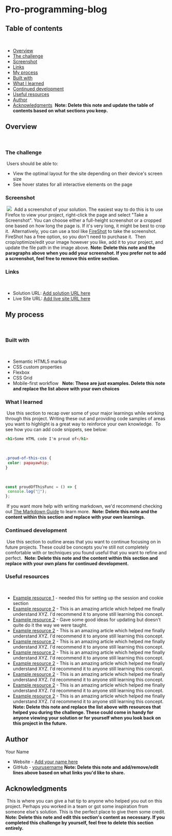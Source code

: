 # Pro-programming-blog

## Table of contents
​
- [Overview](#overview)
 - [The challenge](#the-challenge)
 - [Screenshot](#screenshot)
 - [Links](#links)
- [My process](#my-process)
 - [Built with](#built-with)
 - [What I learned](#what-i-learned)
 - [Continued development](#continued-development)
 - [Useful resources](#useful-resources)
- [Author](#author)
- [Acknowledgments](#acknowledgments)
​
**Note: Delete this note and update the table of contents based on what sections you keep.**
​
## Overview
​
### The challenge
​
Users should be able to:
​
- View the optimal layout for the site depending on their device's screen size
- See hover states for all interactive elements on the page
​
### Screenshot
​
![](./screenshot.jpg)
​
Add a screenshot of your solution. The easiest way to do this is to use Firefox to view your project, right-click the page and select "Take a Screenshot". You can choose either a full-height screenshot or a cropped one based on how long the page is. If it's very long, it might be best to crop it.
​
Alternatively, you can use a tool like [FireShot](https://getfireshot.com/) to take the screenshot. FireShot has a free option, so you don't need to purchase it.
​
Then crop/optimize/edit your image however you like, add it to your project, and update the file path in the image above.
​
**Note: Delete this note and the paragraphs above when you add your screenshot. If you prefer not to add a screenshot, feel free to remove this entire section.**
​
### Links
​
- Solution URL: [Add solution URL here](https://your-solution-url.com)
- Live Site URL: [Add live site URL here](https://your-live-site-url.com)
​
## My process
​
### Built with
​
- Semantic HTML5 markup
- CSS custom properties
- Flexbox
- CSS Grid
- Mobile-first workflow
​
​
**Note: These are just examples. Delete this note and replace the list above with your own choices**
​
### What I learned
​
Use this section to recap over some of your major learnings while working through this project. Writing these out and providing code samples of areas you want to highlight is a great way to reinforce your own knowledge.
​
To see how you can add code snippets, see below:
​
```html
<h1>Some HTML code I'm proud of</h1>
```
​
```css
.proud-of-this-css {
 color: papayawhip;
}
```
​
```js
const proudOfThisFunc = () => {
 console.log("🎉");
};
```
​
If you want more help with writing markdown, we'd recommend checking out [The Markdown Guide](https://www.markdownguide.org/) to learn more.
​
**Note: Delete this note and the content within this section and replace with your own learnings.**
​
### Continued development
​
Use this section to outline areas that you want to continue focusing on in future projects. These could be concepts you're still not completely comfortable with or techniques you found useful that you want to refine and perfect.
​
**Note: Delete this note and the content within this section and replace with your own plans for continued development.**
​
### Useful resources
​
- [Example resource 1](https://expressjs.com/en/resources/middleware/session.html) - needed this for setting up the session and cookie section
- [Example resource 2](https://sequelize.org/docs/v6/core-concepts/model-basics/#timestamps) - This is an amazing article which helped me finally understand XYZ. I'd recommend it to anyone still learning this concept.
- [Example resource 2](https://codingstatus.com/how-to-update-data-using-node-js-and-mysql/) - Gave some good ideas for updating but doesn't quite do it the way we were taught.
- [Example resource 2](https://www.example.com) - This is an amazing article which helped me finally understand XYZ. I'd recommend it to anyone still learning this concept.
- [Example resource 2](https://www.example.com) - This is an amazing article which helped me finally understand XYZ. I'd recommend it to anyone still learning this concept.
- [Example resource 2](https://www.example.com) - This is an amazing article which helped me finally understand XYZ. I'd recommend it to anyone still learning this concept.
- [Example resource 2](https://www.example.com) - This is an amazing article which helped me finally understand XYZ. I'd recommend it to anyone still learning this concept.
- [Example resource 2](https://www.example.com) - This is an amazing article which helped me finally understand XYZ. I'd recommend it to anyone still learning this concept.
- [Example resource 2](https://www.example.com) - This is an amazing article which helped me finally understand XYZ. I'd recommend it to anyone still learning this concept.
- [Example resource 2](https://www.example.com) - This is an amazing article which helped me finally understand XYZ. I'd recommend it to anyone still learning this concept.
​
**Note: Delete this note and replace the list above with resources that helped you during the challenge. These could come in handy for anyone viewing your solution or for yourself when you look back on this project in the future.**
​
## Author
 Your Name
- Website - [Add your name here](https://www.your-site.com)
- GitHub - [yourusername](https://github.com/yourusername)
​
**Note: Delete this note and add/remove/edit lines above based on what links you'd like to share.**
​
## Acknowledgments
​
This is where you can give a hat tip to anyone who helped you out on this project. Perhaps you worked in a team or got some inspiration from someone else's solution. This is the perfect place to give them some credit.
​
**Note: Delete this note and edit this section's content as necessary. If you completed this challenge by yourself, feel free to delete this section entirely.**

